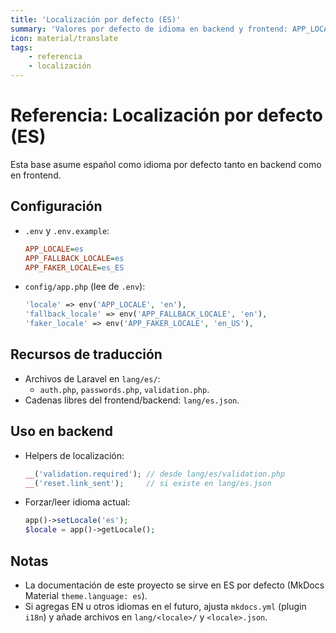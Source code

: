 ```yaml
---
title: 'Localización por defecto (ES)'
summary: 'Valores por defecto de idioma en backend y frontend: APP_LOCALE, fallback y faker; archivos de traducción y ejemplos de uso.'
icon: material/translate
tags:
    - referencia
    - localización
---
```


# Referencia: Localización por defecto (ES)

Esta base asume español como idioma por defecto tanto en backend como en frontend.

## Configuración

- `.env` y `.env.example`:

    ```ini
    APP_LOCALE=es
    APP_FALLBACK_LOCALE=es
    APP_FAKER_LOCALE=es_ES
    ```

- `config/app.php` (lee de `.env`):

    ```php
    'locale' => env('APP_LOCALE', 'en'),
    'fallback_locale' => env('APP_FALLBACK_LOCALE', 'en'),
    'faker_locale' => env('APP_FAKER_LOCALE', 'en_US'),
    ```

## Recursos de traducción

- Archivos de Laravel en `lang/es/`:
    - `auth.php`, `passwords.php`, `validation.php`.
- Cadenas libres del frontend/backend: `lang/es.json`.

## Uso en backend

- Helpers de localización:

    ```php
    __('validation.required'); // desde lang/es/validation.php
    __('reset.link_sent');     // si existe en lang/es.json
    ```

- Forzar/leer idioma actual:

    ```php
    app()->setLocale('es');
    $locale = app()->getLocale();
    ```

## Notas

- La documentación de este proyecto se sirve en ES por defecto (MkDocs Material `theme.language: es`).
- Si agregas EN u otros idiomas en el futuro, ajusta `mkdocs.yml` (plugin `i18n`) y añade archivos en `lang/<locale>/` y `<locale>.json`.
